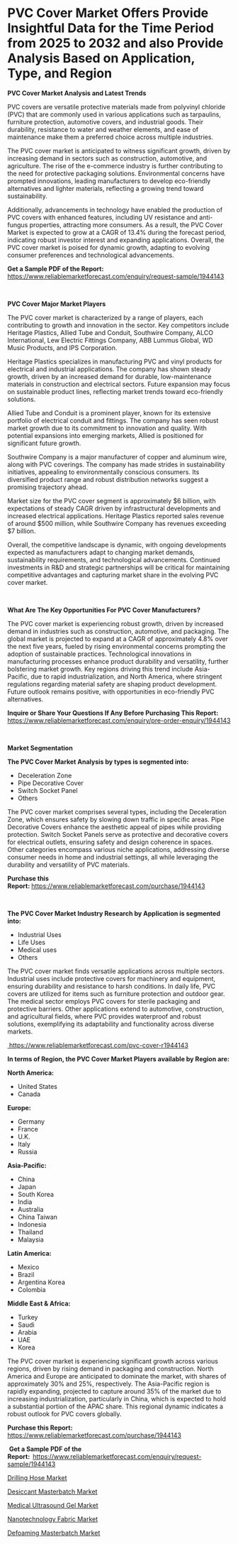 <p><h1>PVC Cover Market Offers Provide Insightful Data for the Time Period from 2025 to 2032 and also Provide Analysis Based on Application, Type, and Region</h1></p><p><strong>PVC Cover Market Analysis and Latest Trends</strong></p>
<p><p>PVC covers are versatile protective materials made from polyvinyl chloride (PVC) that are commonly used in various applications such as tarpaulins, furniture protection, automotive covers, and industrial goods. Their durability, resistance to water and weather elements, and ease of maintenance make them a preferred choice across multiple industries.</p><p>The PVC cover market is anticipated to witness significant growth, driven by increasing demand in sectors such as construction, automotive, and agriculture. The rise of the e-commerce industry is further contributing to the need for protective packaging solutions. Environmental concerns have prompted innovations, leading manufacturers to develop eco-friendly alternatives and lighter materials, reflecting a growing trend toward sustainability.</p><p>Additionally, advancements in technology have enabled the production of PVC covers with enhanced features, including UV resistance and anti-fungus properties, attracting more consumers. As a result, the PVC Cover Market is expected to grow at a CAGR of 13.4% during the forecast period, indicating robust investor interest and expanding applications. Overall, the PVC cover market is poised for dynamic growth, adapting to evolving consumer preferences and technological advancements.</p></p>
<p><strong>Get a Sample PDF of the Report:&nbsp;</strong> <a href="https://www.reliablemarketforecast.com/enquiry/request-sample/1944143?utm_campaign=1110&utm_medium=2&utm_source=Github&utm_content=ia&utm_term=02042025&utm_id=pvc-cover">https://www.reliablemarketforecast.com/enquiry/request-sample/1944143</a></p>
<p>&nbsp;</p>
<p><strong>PVC Cover Major Market Players</strong></p>
<p><p>The PVC cover market is characterized by a range of players, each contributing to growth and innovation in the sector. Key competitors include Heritage Plastics, Allied Tube and Conduit, Southwire Company, ALCO International, Lew Electric Fittings Company, ABB Lummus Global, WD Music Products, and IPS Corporation.</p><p>Heritage Plastics specializes in manufacturing PVC and vinyl products for electrical and industrial applications. The company has shown steady growth, driven by an increased demand for durable, low-maintenance materials in construction and electrical sectors. Future expansion may focus on sustainable product lines, reflecting market trends toward eco-friendly solutions.</p><p>Allied Tube and Conduit is a prominent player, known for its extensive portfolio of electrical conduit and fittings. The company has seen robust market growth due to its commitment to innovation and quality. With potential expansions into emerging markets, Allied is positioned for significant future growth.</p><p>Southwire Company is a major manufacturer of copper and aluminum wire, along with PVC coverings. The company has made strides in sustainability initiatives, appealing to environmentally conscious consumers. Its diversified product range and robust distribution networks suggest a promising trajectory ahead.</p><p>Market size for the PVC cover segment is approximately $6 billion, with expectations of steady CAGR driven by infrastructural developments and increased electrical applications. Heritage Plastics reported sales revenue of around $500 million, while Southwire Company has revenues exceeding $7 billion.</p><p>Overall, the competitive landscape is dynamic, with ongoing developments expected as manufacturers adapt to changing market demands, sustainability requirements, and technological advancements. Continued investments in R&D and strategic partnerships will be critical for maintaining competitive advantages and capturing market share in the evolving PVC cover market.</p></p>
<p>&nbsp;</p>
<p><strong>What Are The Key Opportunities For PVC Cover Manufacturers?</strong></p>
<p><p>The PVC cover market is experiencing robust growth, driven by increased demand in industries such as construction, automotive, and packaging. The global market is projected to expand at a CAGR of approximately 4.8% over the next five years, fueled by rising environmental concerns prompting the adoption of sustainable practices. Technological innovations in manufacturing processes enhance product durability and versatility, further bolstering market growth. Key regions driving this trend include Asia-Pacific, due to rapid industrialization, and North America, where stringent regulations regarding material safety are shaping product development. Future outlook remains positive, with opportunities in eco-friendly PVC alternatives.</p></p>
<p><strong>Inquire or Share Your Questions If Any Before Purchasing This Report:</strong> <a href="https://www.reliablemarketforecast.com/enquiry/pre-order-enquiry/1944143?utm_campaign=1110&utm_medium=2&utm_source=Github&utm_content=ia&utm_term=02042025&utm_id=pvc-cover">https://www.reliablemarketforecast.com/enquiry/pre-order-enquiry/1944143</a></p>
<p>&nbsp;</p>
<p><strong>Market Segmentation</strong></p>
<p><strong>The PVC Cover Market Analysis by types is segmented into:</strong></p>
<p><ul><li>Deceleration Zone</li><li>Pipe Decorative Cover</li><li>Switch Socket Panel</li><li>Others</li></ul></p>
<p><p>The PVC cover market comprises several types, including the Deceleration Zone, which ensures safety by slowing down traffic in specific areas. Pipe Decorative Covers enhance the aesthetic appeal of pipes while providing protection. Switch Socket Panels serve as protective and decorative covers for electrical outlets, ensuring safety and design coherence in spaces. Other categories encompass various niche applications, addressing diverse consumer needs in home and industrial settings, all while leveraging the durability and versatility of PVC materials.</p></p>
<p><strong>Purchase this Report:&nbsp;</strong><a href="https://www.reliablemarketforecast.com/purchase/1944143?utm_campaign=1110&utm_medium=2&utm_source=Github&utm_content=ia&utm_term=02042025&utm_id=pvc-cover">https://www.reliablemarketforecast.com/purchase/1944143</a></p>
<p>&nbsp;</p>
<p><strong>The PVC Cover Market Industry Research by Application is segmented into:</strong></p>
<p><ul><li>Industrial Uses</li><li>Life Uses</li><li>Medical uses</li><li>Others</li></ul></p>
<p><p>The PVC cover market finds versatile applications across multiple sectors. Industrial uses include protective covers for machinery and equipment, ensuring durability and resistance to harsh conditions. In daily life, PVC covers are utilized for items such as furniture protection and outdoor gear. The medical sector employs PVC covers for sterile packaging and protective barriers. Other applications extend to automotive, construction, and agricultural fields, where PVC provides waterproof and robust solutions, exemplifying its adaptability and functionality across diverse markets.</p></p>
<p><a href="https://www.reliablemarketforecast.com/pvc-cover-r1944143?utm_campaign=1110&utm_medium=2&utm_source=Github&utm_content=ia&utm_term=02042025&utm_id=pvc-cover">&nbsp;https://www.reliablemarketforecast.com/pvc-cover-r1944143</a></p>
<p><strong>In terms of Region, the PVC Cover Market Players available by Region are:</strong></p>
<p>
    <p> <strong> North America: </strong>
        <ul>
            <li>United States</li>
            <li>Canada</li>
        </ul>
        </p> 
    <p> <strong> Europe: </strong>
        <ul>
            <li>Germany</li>
            <li>France</li>
            <li>U.K.</li>
            <li>Italy</li>
            <li>Russia</li>
        </ul>
        </p> 
    <p> <strong> Asia-Pacific: </strong>
        <ul>
            <li>China</li>
            <li>Japan</li>
            <li>South Korea</li>
            <li>India</li>
            <li>Australia</li>
            <li>China Taiwan</li>
            <li>Indonesia</li>
            <li>Thailand</li>
            <li>Malaysia</li>
        </ul>
        </p> 
    <p> <strong> Latin America: </strong>
        <ul>
            <li>Mexico</li>
            <li>Brazil</li>
            <li>Argentina Korea</li>
            <li>Colombia</li>
        </ul>
        </p> 
    <p> <strong> Middle East & Africa: </strong>
        <ul>
            <li>Turkey</li>
            <li>Saudi</li>
            <li>Arabia</li>
            <li>UAE</li>
            <li>Korea</li>
        </ul>
    </p>
    </p>
<p><p>The PVC cover market is experiencing significant growth across various regions, driven by rising demand in packaging and construction. North America and Europe are anticipated to dominate the market, with shares of approximately 30% and 25%, respectively. The Asia-Pacific region is rapidly expanding, projected to capture around 35% of the market due to increasing industrialization, particularly in China, which is expected to hold a substantial portion of the APAC share. This regional dynamic indicates a robust outlook for PVC covers globally.</p></p>
<p><strong>Purchase this Report: </strong><a href="https://www.reliablemarketforecast.com/purchase/1944143?utm_campaign=1110&utm_medium=2&utm_source=Github&utm_content=ia&utm_term=02042025&utm_id=pvc-cover">https://www.reliablemarketforecast.com/purchase/1944143</a></p>
<p>&nbsp;<strong>Get a Sample PDF of the Report:&nbsp;&nbsp;</strong><a href="https://www.reliablemarketforecast.com/enquiry/request-sample/1944143?utm_campaign=1110&utm_medium=2&utm_source=Github&utm_content=ia&utm_term=02042025&utm_id=pvc-cover">https://www.reliablemarketforecast.com/enquiry/request-sample/1944143</a></p>
<p><strong></strong></p>
<p><p><a href="https://github.com/kelttnandan9/Market-Research-Report-List-1/blob/main/drilling-hose-market.md?utm_campaign=1110&utm_medium=2&utm_source=Github&utm_content=ia&utm_term=02042025&utm_id=pvc-cover">Drilling Hose Market</a></p><p><a href="https://github.com/goreabeeran/Market-Research-Report-List-1/blob/main/desiccant-masterbatch-market.md?utm_campaign=1110&utm_medium=2&utm_source=Github&utm_content=ia&utm_term=02042025&utm_id=pvc-cover">Desiccant Masterbatch Market</a></p><p><a href="https://github.com/prumrupear/Market-Research-Report-List-1/blob/main/medical-ultrasound-gel-market.md?utm_campaign=1110&utm_medium=2&utm_source=Github&utm_content=ia&utm_term=02042025&utm_id=pvc-cover">Medical Ultrasound Gel Market</a></p><p><a href="https://github.com/romeoacuffap/Market-Research-Report-List-1/blob/main/nanotechnology-fabric-market.md?utm_campaign=1110&utm_medium=2&utm_source=Github&utm_content=ia&utm_term=02042025&utm_id=pvc-cover">Nanotechnology Fabric Market</a></p><p><a href="https://github.com/klinzenisaa/Market-Research-Report-List-1/blob/main/defoaming-masterbatch-market.md?utm_campaign=1110&utm_medium=2&utm_source=Github&utm_content=ia&utm_term=02042025&utm_id=pvc-cover">Defoaming Masterbatch Market</a></p></p>